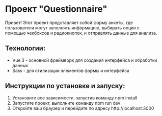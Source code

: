# Проект "Questionnaire"

Привет! Этот проект представляет собой форму анкеты, где пользователи могут заполнять информацию, выбирать опции с помощью чекбоксов и радиокнопок, и отправлять данные для анализа. 

## Технологии:

- Vue 3 - основной фреймворк для создания интерфейса и обработки данных
- Sass - для стилизации элементов формы и интерфейса

## Инструкции по установке и запуску:

1. Установите все зависимости, запустив команду npm install
2. Запустите проект, выполните команду npm run dev
3. Откройте ваш браузер и перейдите по адресу http://localhost:3000

